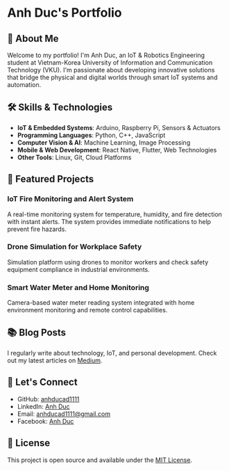 # Anh Duc's Portfolio

## 🚀 About Me

Welcome to my portfolio! I'm Anh Duc, an IoT & Robotics Engineering student at Vietnam-Korea University of Information and Communication Technology (VKU). I'm passionate about developing innovative solutions that bridge the physical and digital worlds through smart IoT systems and automation.

## 🛠️ Skills & Technologies

- **IoT & Embedded Systems**: Arduino, Raspberry Pi, Sensors & Actuators
- **Programming Languages**: Python, C++, JavaScript
- **Computer Vision & AI**: Machine Learning, Image Processing
- **Mobile & Web Development**: React Native, Flutter, Web Technologies
- **Other Tools**: Linux, Git, Cloud Platforms

## 🌟 Featured Projects

### IoT Fire Monitoring and Alert System
A real-time monitoring system for temperature, humidity, and fire detection with instant alerts. The system provides immediate notifications to help prevent fire hazards.

### Drone Simulation for Workplace Safety
Simulation platform using drones to monitor workers and check safety equipment compliance in industrial environments.

### Smart Water Meter and Home Monitoring
Camera-based water meter reading system integrated with home environment monitoring and remote control capabilities.

## 📚 Blog Posts

I regularly write about technology, IoT, and personal development. Check out my latest articles on [Medium](https://medium.com/@anhducad1111).

## 🤝 Let's Connect

- GitHub: [anhducad1111](https://github.com/anhducad1111)
- LinkedIn: [Anh Duc](https://www.linkedin.com/in/anhducad1111/)
- Email: anhducad1111@gmail.com
- Facebook: [Anh Duc](https://www.facebook.com/anhducad1111)


## 📝 License

This project is open source and available under the [MIT License](LICENSE).
